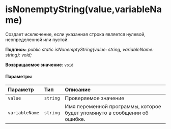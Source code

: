 # <a name="isnonemptystringvaluevariablename"></a>isNonemptyString(value,variableName)




Создает исключение, если указанная строка является нулевой, неопределенной или пустой.

**Подпись:** _public static isNonemptyString(value: string, variableName: string): void;_

**Возвращаемое значение**: `void`





#### <a name="parameters"></a>Параметры


| Параметр       | Тип    | Описание |
|:-------------|:---------------|:------------|
| `value`    | `string` | Проверяемое значение |
| `variableName`    | `string` | Имя переменной программы, которое будет упомянуто в сообщении об ошибке. |


